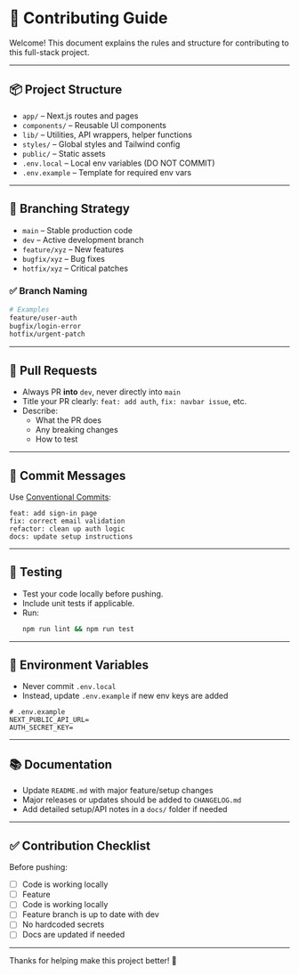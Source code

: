 # 🤝 Contributing Guide

Welcome! This document explains the rules and structure for contributing to this full-stack project.

---

## 📦 Project Structure

- `app/` – Next.js routes and pages
- `components/` – Reusable UI components
- `lib/` – Utilities, API wrappers, helper functions
- `styles/` – Global styles and Tailwind config
- `public/` – Static assets
- `.env.local` – Local env variables (DO NOT COMMIT)
- `.env.example` – Template for required env vars

---

## 🌱 Branching Strategy

- `main` – Stable production code
- `dev` – Active development branch
- `feature/xyz` – New features
- `bugfix/xyz` – Bug fixes
- `hotfix/xyz` – Critical patches

### ✅ Branch Naming

```bash
# Examples
feature/user-auth
bugfix/login-error
hotfix/urgent-patch
```

---

## 🛁 Pull Requests

- Always PR **into** `dev`, never directly into `main`
- Title your PR clearly: `feat: add auth`, `fix: navbar issue`, etc.
- Describe:
  - What the PR does
  - Any breaking changes
  - How to test

---

## 💬 Commit Messages

Use [Conventional Commits](https://www.conventionalcommits.org/):

```
feat: add sign-in page
fix: correct email validation
refactor: clean up auth logic
docs: update setup instructions
```

---

## 🧪 Testing

- Test your code locally before pushing.
- Include unit tests if applicable.
- Run:
  ```bash
  npm run lint && npm run test
  ```

---

## 🔐 Environment Variables

- Never commit `.env.local`
- Instead, update `.env.example` if new env keys are added

```env
# .env.example
NEXT_PUBLIC_API_URL=
AUTH_SECRET_KEY=
```

---

## 📚 Documentation

- Update `README.md` with major feature/setup changes
- Major releases or updates should be added to `CHANGELOG.md`
- Add detailed setup/API notes in a `docs/` folder if needed

---

## ✅ Contribution Checklist

Before pushing:
- [ ] Code is working locally
- [ ] Feature 
- [ ] Code is working locally
- [ ] Feature branch is up to date with dev
- [ ] No hardcoded secrets
- [ ] Docs are updated if needed

---

Thanks for helping make this project better! 🚀

